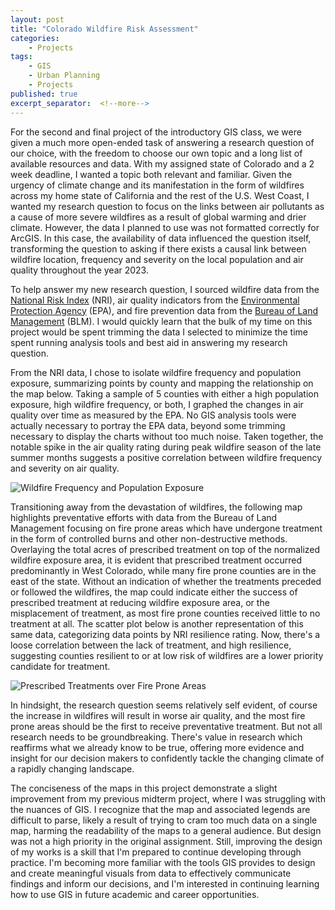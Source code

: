 ```yaml
---
layout: post
title: "Colorado Wildfire Risk Assessment"
categories:
    - Projects
tags:
    - GIS
    - Urban Planning
    - Projects
published: true
excerpt_separator:  <!--more-->
---
```


For the second and final project of the introductory GIS class, we were given a much more open-ended task of answering a research question of our choice, with the freedom to choose our own topic and a long list of available resources and data. With my assigned state of Colorado and a 2 week deadline, I wanted a topic both relevant and familiar. Given the urgency of climate change and its manifestation in the form of wildfires across my home state of California and the rest of the U.S. West Coast, I wanted my research question to focus on the links between air pollutants as a cause of more severe wildfires as a result of global warming and drier climate. However, the data I planned to use was not formatted correctly for ArcGIS. In this case, the availability of data influenced the question itself, transforming the question to asking if there exists a causal link between wildfire location, frequency and severity on the local population and air quality throughout the year 2023. <!--more-->

To help answer my new research question, I sourced wildfire data from the [National Risk Index](https://hazards.fema.gov/nri/data-resources) (NRI), air quality indicators from the [Environmental Protection Agency](https://www.epa.gov/outdoor-air-quality-data/air-quality-index-report) (EPA), and fire prevention data from the [Bureau of Land Management](https://gbp-blm-egis.hub.arcgis.com/datasets/BLM-EGIS::blm-co-completed-vegetation-treatments-polygons/about) (BLM). I would quickly learn that the bulk of my time on this project would be spent trimming the data I selected to minimize the time spent running analysis tools and best aid in answering my research question. 

From the NRI data, I chose to isolate wildfire frequency and population exposure, summarizing points by county and mapping the relationship on the map below. Taking a sample of 5 counties with either a high population exposure, high wildfire frequency, or both, I graphed the changes in air quality over time as measured by the EPA. No GIS analysis tools were actually necessary to portray the EPA data, beyond some trimming necessary to display the charts without too much noise. Taken together, the notable spike in the air quality rating during peak wildfire season of the late summer months suggests a positive correlation between wildfire frequency and severity on air quality.

![Wildfire Frequency and Population Exposure]({{site.baseurl}}/assets/images/ColoradoAirQuality.jpg)

Transitioning away from the devastation of wildfires, the following map highlights preventative efforts with data from the Bureau of Land Management focusing on fire prone areas which have undergone treatment in the form of controlled burns and other non-destructive methods. Overlaying the total acres of prescribed treatment on top of the normalized wildfire exposure area, it is evident that prescribed treatment occurred predominantly in West Colorado, while many fire prone counties are in the east of the state. Without an indication of whether the treatments preceded or followed the wildfires, the map could indicate either the success of prescribed treatment at reducing wildfire exposure area, or the misplacement of treatment, as most fire prone counties received little to no treatment at all. The scatter plot below is another representation of this same data, categorizing data points by NRI resilience rating. Now, there's a loose correlation between the lack of treatment, and high resilience, suggesting counties resilient to or at low risk of wildfires are a lower priority candidate for treatment.

![Prescribed Treatments over Fire Prone Areas]({{site.baseurl}}/assets/images/ColoradoAirQuality.jpg)

In hindsight, the research question seems relatively self evident, of course the increase in wildfires will result in worse air quality, and the most fire prone areas should be the first to receive preventative treatment. But not all research needs to be groundbreaking. There's value in research which reaffirms what we already know to be true, offering more evidence and insight for our decision makers to confidently tackle the changing climate of a rapidly changing landscape.

The conciseness of the maps in this project demonstrate a slight improvement from my previous midterm project, where I was struggling with the nuances of GIS. I recognize that the map and associated legends are difficult to parse, likely a result of trying to cram too much data on a single map, harming the readability of the maps to a general audience. But design was not a high priority in the original assignment. Still, improving the design of my works is a skill that I'm prepared to continue developing through practice. I'm becoming more familiar with the tools GIS provides to design and create meaningful visuals from data to effectively communicate findings and inform our decisions, and I'm interested in continuing learning how to use GIS in future academic and career opportunities.